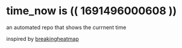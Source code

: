 # time_now is (( 1691496000608 ))

an automated repo that shows the currnent time

inspired by [breakingheatmap](https://github.com/breakingheatmap/breakingheatmap)